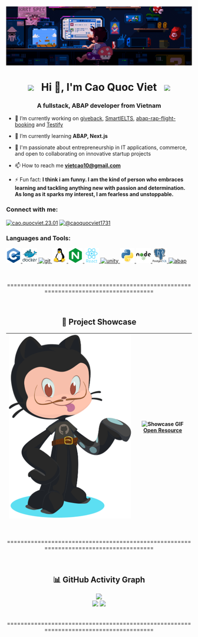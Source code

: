 ![My Image](https://github.com/CaoQuocViet/github_page_img/blob/main/img/gif/header.gif)

<h1 align="center">
  <img src="https://user-images.githubusercontent.com/74038190/213844263-a8897a51-32f4-4b3b-b5c2-e1528b89f6f3.png" width="50px" /> &nbsp; Hi 👋, I'm Cao Quoc Viet &nbsp; <img src="https://user-images.githubusercontent.com/74038190/213844263-a8897a51-32f4-4b3b-b5c2-e1528b89f6f3.png" width="50px" />  
</h1>
<h3 align="center">A fullstack, ABAP developer from Vietnam</h3>

- 🔭 I’m currently working on [giveback](https://github.com/CaoQuocViet/giveback), [SmartIELTS](https://github.com/CaoQuocViet/SmartIELTS), [abap-rap-flight-booking](https://github.com/CaoQuocViet/abap-rap-flight-booking) and [Testify](https://github.com/CaoQuocViet/Testify)

- 🌱 I’m currently learning **ABAP, Next.js**
  
-  🚀 I'm passionate about entrepreneurship in IT applications, commerce, and open to collaborating on innovative startup projects

<!-- - 👯 I’m looking to collaborate on [plane](https://github.com/CaoQuocViet/plane)

- 🤝 I’m looking for help with [SmartIELTS](https://github.com/CaoQuocViet/SmartIELTS) -->

- 📫 How to reach me **vietcao10@gmail.com**

- ⚡ Fun fact: **I think i am funny. I am the kind of person who embraces learning and tackling anything new with passion and determination. As long as it sparks my interest, I am fearless and unstoppable.**

<h3 align="left">Connect with me:</h3>
<p align="left">
<a href="https://fb.com/cao.quocviet.23.01" target="blank"><img align="center" src="https://raw.githubusercontent.com/rahuldkjain/github-profile-readme-generator/master/src/images/icons/Social/facebook.svg" alt="cao.quocviet.23.01" height="30" width="40" /></a>
<a href="https://www.youtube.com/c/@caoquocviet1731" target="blank"><img align="center" src="https://raw.githubusercontent.com/rahuldkjain/github-profile-readme-generator/master/src/images/icons/Social/youtube.svg" alt="@caoquocviet1731" height="30" width="40" /></a>
</p>

<h3 align="left">Languages and Tools:</h3>
<p align="left"> 
  <a href="https://www.w3schools.com/cpp/" target="_blank" rel="noreferrer"> 
    <img src="https://raw.githubusercontent.com/devicons/devicon/master/icons/cplusplus/cplusplus-original.svg" alt="cplusplus" width="40" height="40"/> 
  </a> 
  <a href="https://www.docker.com/" target="_blank" rel="noreferrer"> 
    <img src="https://raw.githubusercontent.com/devicons/devicon/master/icons/docker/docker-original-wordmark.svg" alt="docker" width="40" height="40"/> 
  </a> 
  <a href="https://git-scm.com/" target="_blank" rel="noreferrer"> 
    <img src="https://www.vectorlogo.zone/logos/git-scm/git-scm-icon.svg" alt="git" width="40" height="40"/> 
  </a> 
  <a href="https://www.linux.org/" target="_blank" rel="noreferrer"> 
    <img src="https://raw.githubusercontent.com/devicons/devicon/master/icons/linux/linux-original.svg" alt="linux" width="40" height="40"/> 
  </a> 
  <a href="https://www.nginx.com" target="_blank" rel="noreferrer"> 
    <img src="https://raw.githubusercontent.com/devicons/devicon/master/icons/nginx/nginx-original.svg" alt="nginx" width="40" height="40"/> 
  </a> 
  <a href="https://reactjs.org/" target="_blank" rel="noreferrer"> 
    <img src="https://raw.githubusercontent.com/devicons/devicon/master/icons/react/react-original-wordmark.svg" alt="react" width="40" height="40"/> 
  </a>
  <a href="https://unity.com/" target="_blank" rel="noreferrer"> 
    <img src="https://www.vectorlogo.zone/logos/unity3d/unity3d-icon.svg" alt="unity" width="40" height="40"/> 
  </a>
  <!-- Added Tools and Languages -->
  <a href="https://www.python.org/" target="_blank" rel="noreferrer">
    <img src="https://raw.githubusercontent.com/devicons/devicon/master/icons/python/python-original.svg" alt="python" width="40" height="40"/>
  </a>
  <a href="https://nodejs.org/" target="_blank" rel="noreferrer">
    <img src="https://raw.githubusercontent.com/devicons/devicon/master/icons/nodejs/nodejs-original-wordmark.svg" alt="nodejs" width="40" height="40"/>
  </a>
  <a href="https://www.postgresql.org" target="_blank" rel="noreferrer"> 
    <img src="https://raw.githubusercontent.com/devicons/devicon/master/icons/postgresql/postgresql-original-wordmark.svg" alt="postgresql" width="40" height="40"/>
  </a>
  <a href="https://www.sap.com/products/abap.html" target="_blank" rel="noreferrer">
    <img src="https://upload.wikimedia.org/wikipedia/commons/thumb/5/59/SAP_2011_logo.svg/1920px-SAP_2011_logo.svg.png?20241103114958" alt="abap" style="width: auto; height: 40px;"/>
  </a>
</p>

<br/>
<br/>

<div align="center">
======================================================================================
</div>

<br/>
<br/>

<h2 align="center">🌟 Project Showcase</h2>

| ![Octocat](https://raw.githubusercontent.com/CaoQuocViet/github_page_img/main/img/octocat.png) | ![Showcase GIF](https://raw.githubusercontent.com/CaoQuocViet/github_page_img/main/img/gif/showcase.gif) [Open Resource](https://caoquocviet.github.io/github_page_img/) |
|:---:|:---:|

<br/>
<br/>

<div align="center">
======================================================================================
</div>

<br/>
<br/>

<h2 align="center">📊 GitHub Activity Graph</h2>

<div align="center">
  <img src="https://github-readme-activity-graph.vercel.app/graph?username=CaoQuocViet&bg_color=000000&color=fefadc&line=6bc200&point=fff0f0&area=true&hide_border=true" />
</div>

<div align="center">
  <img src="https://github-readme-stats.vercel.app/api?username=CaoQuocViet&theme=great-gatsby&show_icons=true&hide_border=true&count_private=false" />
  <img src="https://github-readme-stats.vercel.app/api/top-langs/?username=CaoQuocViet&theme=great-gatsby&show_icons=true&hide_border=true&layout=compact" />
</div>

<br/>
<br/>

<div align="center">
======================================================================================
</div>

